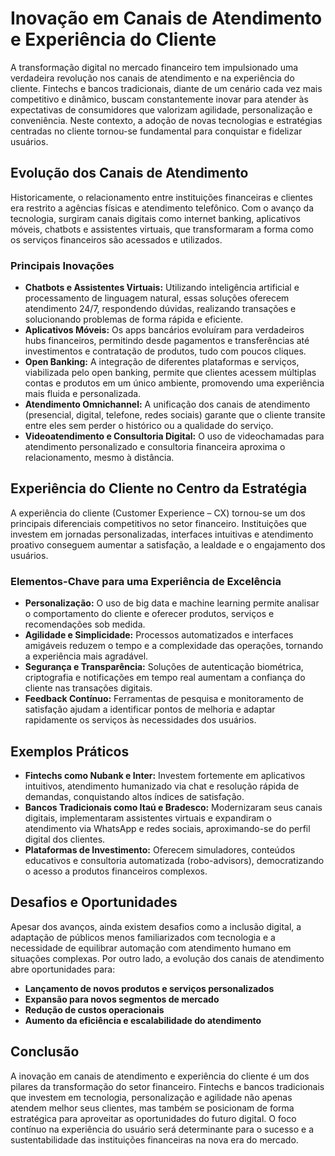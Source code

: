# Inovação em Canais de Atendimento e Experiência do Cliente

A transformação digital no mercado financeiro tem impulsionado uma verdadeira revolução nos canais de atendimento e na experiência do cliente. Fintechs e bancos tradicionais, diante de um cenário cada vez mais competitivo e dinâmico, buscam constantemente inovar para atender às expectativas de consumidores que valorizam agilidade, personalização e conveniência. Neste contexto, a adoção de novas tecnologias e estratégias centradas no cliente tornou-se fundamental para conquistar e fidelizar usuários.

## Evolução dos Canais de Atendimento

Historicamente, o relacionamento entre instituições financeiras e clientes era restrito a agências físicas e atendimento telefônico. Com o avanço da tecnologia, surgiram canais digitais como internet banking, aplicativos móveis, chatbots e assistentes virtuais, que transformaram a forma como os serviços financeiros são acessados e utilizados.

### Principais Inovações

- **Chatbots e Assistentes Virtuais:** Utilizando inteligência artificial e processamento de linguagem natural, essas soluções oferecem atendimento 24/7, respondendo dúvidas, realizando transações e solucionando problemas de forma rápida e eficiente.
- **Aplicativos Móveis:** Os apps bancários evoluíram para verdadeiros hubs financeiros, permitindo desde pagamentos e transferências até investimentos e contratação de produtos, tudo com poucos cliques.
- **Open Banking:** A integração de diferentes plataformas e serviços, viabilizada pelo open banking, permite que clientes acessem múltiplas contas e produtos em um único ambiente, promovendo uma experiência mais fluida e personalizada.
- **Atendimento Omnichannel:** A unificação dos canais de atendimento (presencial, digital, telefone, redes sociais) garante que o cliente transite entre eles sem perder o histórico ou a qualidade do serviço.
- **Videoatendimento e Consultoria Digital:** O uso de videochamadas para atendimento personalizado e consultoria financeira aproxima o relacionamento, mesmo à distância.

## Experiência do Cliente no Centro da Estratégia

A experiência do cliente (Customer Experience – CX) tornou-se um dos principais diferenciais competitivos no setor financeiro. Instituições que investem em jornadas personalizadas, interfaces intuitivas e atendimento proativo conseguem aumentar a satisfação, a lealdade e o engajamento dos usuários.

### Elementos-Chave para uma Experiência de Excelência

- **Personalização:** O uso de big data e machine learning permite analisar o comportamento do cliente e oferecer produtos, serviços e recomendações sob medida.
- **Agilidade e Simplicidade:** Processos automatizados e interfaces amigáveis reduzem o tempo e a complexidade das operações, tornando a experiência mais agradável.
- **Segurança e Transparência:** Soluções de autenticação biométrica, criptografia e notificações em tempo real aumentam a confiança do cliente nas transações digitais.
- **Feedback Contínuo:** Ferramentas de pesquisa e monitoramento de satisfação ajudam a identificar pontos de melhoria e adaptar rapidamente os serviços às necessidades dos usuários.

## Exemplos Práticos

- **Fintechs como Nubank e Inter:** Investem fortemente em aplicativos intuitivos, atendimento humanizado via chat e resolução rápida de demandas, conquistando altos índices de satisfação.
- **Bancos Tradicionais como Itaú e Bradesco:** Modernizaram seus canais digitais, implementaram assistentes virtuais e expandiram o atendimento via WhatsApp e redes sociais, aproximando-se do perfil digital dos clientes.
- **Plataformas de Investimento:** Oferecem simuladores, conteúdos educativos e consultoria automatizada (robo-advisors), democratizando o acesso a produtos financeiros complexos.

## Desafios e Oportunidades

Apesar dos avanços, ainda existem desafios como a inclusão digital, a adaptação de públicos menos familiarizados com tecnologia e a necessidade de equilibrar automação com atendimento humano em situações complexas. Por outro lado, a evolução dos canais de atendimento abre oportunidades para:

- **Lançamento de novos produtos e serviços personalizados**
- **Expansão para novos segmentos de mercado**
- **Redução de custos operacionais**
- **Aumento da eficiência e escalabilidade do atendimento**

## Conclusão

A inovação em canais de atendimento e experiência do cliente é um dos pilares da transformação do setor financeiro. Fintechs e bancos tradicionais que investem em tecnologia, personalização e agilidade não apenas atendem melhor seus clientes, mas também se posicionam de forma estratégica para aproveitar as oportunidades do futuro digital. O foco contínuo na experiência do usuário será determinante para o sucesso e a sustentabilidade das instituições financeiras na nova era do mercado.